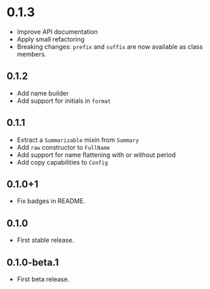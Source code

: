 # 0.1.3

* Improve API documentation
* Apply small refactoring
* Breaking changes: `prefix` and `suffix` are now available as class members.

## 0.1.2

* Add name builder
* Add support for initials in `format`

## 0.1.1

* Extract a `Summarizable` mixin from `Summary`
* Add `raw` constructor to `FullName`
* Add support for name flattening with or without period
* Add copy capabilities to `Config`

## 0.1.0+1

* Fix badges in README.

## 0.1.0

* First stable release.

## 0.1.0-beta.1

* First beta release.
